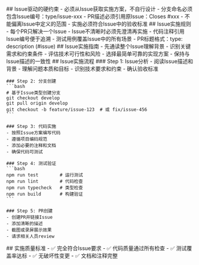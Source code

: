 <execution>
  <constraint>
    ## Issue驱动的硬约束
    - 必须从Issue获取实施方案，不自行设计
    - 分支命名必须包含Issue编号：type/issue-xxx
    - PR描述必须引用原Issue：Closes #xxx
    - 不能偏离Issue中定义的范围
    - 实施必须符合Issue中的验收标准
  </constraint>
  
  <rule>
    ## Issue实施规则
    - 每个PR只解决一个Issue
    - Issue不清晰时必须先澄清再实施
    - 代码注释引用Issue编号便于追溯
    - 测试用例覆盖Issue中的所有场景
    - PR标题格式：type: description (#issue)
  </rule>
  
  <guideline>
    ## Issue实施指南
    - 先通读整个Issue理解背景
    - 识别关键需求和约束条件
    - 评估技术可行性和风险
    - 选择最简单可靠的实现方案
    - 保持与Issue描述的一致性
  </guideline>
  
  <process>
    ## Issue实施流程
    ### Step 1: Issue分析
    - 阅读Issue描述和背景
    - 理解问题本质和目标
    - 识别技术要求和约束
    - 确认验收标准
    
    ### Step 2: 分支创建
    ```bash
    # 基于Issue类型创建分支
    git checkout develop
    git pull origin develop
    git checkout -b feature/issue-123  # 或 fix/issue-456
    ```
    
    ### Step 3: 代码实施
    - 按照Issue方案编写代码
    - 遵循项目编码规范
    - 添加必要的注释和文档
    - 确保代码可测试
    
    ### Step 4: 测试验证
    ```bash
    npm run test        # 运行测试
    npm run lint        # 代码检查
    npm run typecheck   # 类型检查
    npm run build       # 构建验证
    ```
    
    ### Step 5: PR创建
    - 创建PR并链接Issue
    - 添加清晰的描述
    - 截图或录屏展示效果
    - 请求相关人员review
  </process>
  
  <criteria>
    ## 实施质量标准
    - ✅ 完全符合Issue要求
    - ✅ 代码质量通过所有检查
    - ✅ 测试覆盖率达标
    - ✅ 无破坏性变更
    - ✅ 文档和注释完整
  </criteria>
</execution>